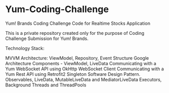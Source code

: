 # Yum-Coding-Challenge

Yum! Brands Coding Challenge Code for Realtime Stocks Application

This is a private repository created only for the purpose of Coding Challenge Submission for Yum! Brands.

Technology Stack:

MVVM Architecture: ViewModel, Repository, Event Structure
Google Architecture Components - ViewModel, LiveData
Communicating with a Yum WebSocket API using OkHttp WebSocket Client
Communicating with a Yum Rest API using Retrofit2
Singleton Software Design Pattern.
Observables, LiveData, MutableLiveData and MediatorLiveData
Executors, Background Threads and ThreadPools
